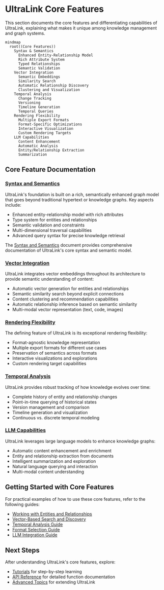# UltraLink Core Features

This section documents the core features and differentiating capabilities of UltraLink, explaining what makes it unique among knowledge management and graph systems.

```mermaid
mindmap
  root((Core Features))
    Syntax & Semantics
      Enhanced Entity-Relationship Model
      Rich Attribute System
      Typed Relationships
      Semantic Validation
    Vector Integration
      Semantic Embeddings
      Similarity Search
      Automatic Relationship Discovery
      Clustering and Visualization
    Temporal Analysis
      Change Tracking
      Versioning
      Timeline Generation
      Temporal Queries
    Rendering Flexibility
      Multiple Export Formats
      Format-Specific Optimizations
      Interactive Visualization
      Custom Rendering Targets
    LLM Capabilities
      Content Enhancement
      Automatic Analysis
      Entity/Relationship Extraction
      Summarization
```

## Core Feature Documentation

### [Syntax and Semantics](./syntax-and-semantics.md)

UltraLink's foundation is built on a rich, semantically enhanced graph model that goes beyond traditional hypertext or knowledge graphs. Key aspects include:

- Enhanced entity-relationship model with rich attributes
- Type system for entities and relationships
- Semantic validation and constraints
- Multi-dimensional traversal capabilities
- Advanced query syntax for precise knowledge retrieval

The [Syntax and Semantics](./syntax-and-semantics.md) document provides comprehensive documentation of UltraLink's core syntax and semantic model.

### [Vector Integration](./vector-integration.md)

UltraLink integrates vector embeddings throughout its architecture to provide semantic understanding of content:

- Automatic vector generation for entities and relationships
- Semantic similarity search beyond explicit connections
- Content clustering and recommendation capabilities
- Automatic relationship inference based on semantic similarity
- Multi-modal vector representation (text, code, images)

### [Rendering Flexibility](./rendering-flexibility.md)

The defining feature of UltraLink is its exceptional rendering flexibility:

- Format-agnostic knowledge representation
- Multiple export formats for different use cases
- Preservation of semantics across formats
- Interactive visualizations and explorations
- Custom rendering target capabilities

### [Temporal Analysis](./temporal-analysis.md)

UltraLink provides robust tracking of how knowledge evolves over time:

- Complete history of entity and relationship changes
- Point-in-time querying of historical states
- Version management and comparison
- Timeline generation and visualization
- Continuous vs. discrete temporal modeling

### [LLM Capabilities](./llm-capabilities.md)

UltraLink leverages large language models to enhance knowledge graphs:

- Automatic content enhancement and enrichment
- Entity and relationship extraction from documents
- Intelligent summarization and exploration
- Natural language querying and interaction
- Multi-modal content understanding

## Getting Started with Core Features

For practical examples of how to use these core features, refer to the following guides:

- [Working with Entities and Relationships](../guides/entities-and-relationships.md)
- [Vector-Based Search and Discovery](../guides/vector-search.md)
- [Temporal Analysis Guide](../guides/temporal-analysis.md)
- [Format Selection Guide](../guides/choosing-format.md)
- [LLM Integration Guide](../guides/llm-integration.md)

## Next Steps

After understanding UltraLink's core features, explore:

- [Tutorials](../tutorials/README.md) for step-by-step learning
- [API Reference](../api/README.md) for detailed function documentation
- [Advanced Topics](../advanced/README.md) for extending UltraLink 